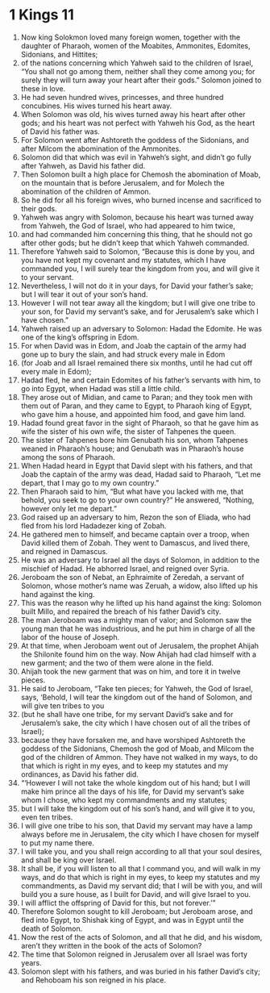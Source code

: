 ﻿
# 1 Kings 11
1. Now king Solokmon loved many foreign women, together with the daughter of Pharaoh, women of the Moabites, Ammonites, Edomites, Sidonians, and Hittites; 
2. of the nations concerning which Yahweh said to the children of Israel, “You shall not go among them, neither shall they come among you; for surely they will turn away your heart after their gods.” Solomon joined to these in love. 
3. He had seven hundred wives, princesses, and three hundred concubines. His wives turned his heart away. 
4. When Solomon was old, his wives turned away his heart after other gods; and his heart was not perfect with Yahweh his God, as the heart of David his father was. 
5. For Solomon went after Ashtoreth the goddess of the Sidonians, and after Milcom the abomination of the Ammonites. 
6. Solomon did that which was evil in Yahweh’s sight, and didn’t go fully after Yahweh, as David his father did. 
7. Then Solomon built a high place for Chemosh the abomination of Moab, on the mountain that is before Jerusalem, and for Molech the abomination of the children of Ammon. 
8. So he did for all his foreign wives, who burned incense and sacrificed to their gods. 
9. Yahweh was angry with Solomon, because his heart was turned away from Yahweh, the God of Israel, who had appeared to him twice, 
10. and had commanded him concerning this thing, that he should not go after other gods; but he didn’t keep that which Yahweh commanded. 
11. Therefore Yahweh said to Solomon, “Because this is done by you, and you have not kept my covenant and my statutes, which I have commanded you, I will surely tear the kingdom from you, and will give it to your servant. 
12. Nevertheless, I will not do it in your days, for David your father’s sake; but I will tear it out of your son’s hand. 
13. However I will not tear away all the kingdom; but I will give one tribe to your son, for David my servant’s sake, and for Jerusalem’s sake which I have chosen.” 
14. Yahweh raised up an adversary to Solomon: Hadad the Edomite. He was one of the king’s offspring in Edom. 
15. For when David was in Edom, and Joab the captain of the army had gone up to bury the slain, and had struck every male in Edom 
16. (for Joab and all Israel remained there six months, until he had cut off every male in Edom); 
17. Hadad fled, he and certain Edomites of his father’s servants with him, to go into Egypt, when Hadad was still a little child. 
18. They arose out of Midian, and came to Paran; and they took men with them out of Paran, and they came to Egypt, to Pharaoh king of Egypt, who gave him a house, and appointed him food, and gave him land. 
19. Hadad found great favor in the sight of Pharaoh, so that he gave him as wife the sister of his own wife, the sister of Tahpenes the queen. 
20. The sister of Tahpenes bore him Genubath his son, whom Tahpenes weaned in Pharaoh’s house; and Genubath was in Pharaoh’s house among the sons of Pharaoh. 
21. When Hadad heard in Egypt that David slept with his fathers, and that Joab the captain of the army was dead, Hadad said to Pharaoh, “Let me depart, that I may go to my own country.” 
22. Then Pharaoh said to him, “But what have you lacked with me, that behold, you seek to go to your own country?” He answered, “Nothing, however only let me depart.” 
23. God raised up an adversary to him, Rezon the son of Eliada, who had fled from his lord Hadadezer king of Zobah. 
24. He gathered men to himself, and became captain over a troop, when David killed them of Zobah. They went to Damascus, and lived there, and reigned in Damascus. 
25. He was an adversary to Israel all the days of Solomon, in addition to the mischief of Hadad. He abhorred Israel, and reigned over Syria. 
26. Jeroboam the son of Nebat, an Ephraimite of Zeredah, a servant of Solomon, whose mother’s name was Zeruah, a widow, also lifted up his hand against the king. 
27. This was the reason why he lifted up his hand against the king: Solomon built Millo, and repaired the breach of his father David’s city. 
28. The man Jeroboam was a mighty man of valor; and Solomon saw the young man that he was industrious, and he put him in charge of all the labor of the house of Joseph. 
29. At that time, when Jeroboam went out of Jerusalem, the prophet Ahijah the Shilonite found him on the way. Now Ahijah had clad himself with a new garment; and the two of them were alone in the field. 
30. Ahijah took the new garment that was on him, and tore it in twelve pieces. 
31. He said to Jeroboam, “Take ten pieces; for Yahweh, the God of Israel, says, ‘Behold, I will tear the kingdom out of the hand of Solomon, and will give ten tribes to you 
32. (but he shall have one tribe, for my servant David’s sake and for Jerusalem’s sake, the city which I have chosen out of all the tribes of Israel); 
33. because they have forsaken me, and have worshiped Ashtoreth the goddess of the Sidonians, Chemosh the god of Moab, and Milcom the god of the children of Ammon. They have not walked in my ways, to do that which is right in my eyes, and to keep my statutes and my ordinances, as David his father did. 
34. “‘However I will not take the whole kingdom out of his hand; but I will make him prince all the days of his life, for David my servant’s sake whom I chose, who kept my commandments and my statutes; 
35. but I will take the kingdom out of his son’s hand, and will give it to you, even ten tribes. 
36. I will give one tribe to his son, that David my servant may have a lamp always before me in Jerusalem, the city which I have chosen for myself to put my name there. 
37. I will take you, and you shall reign according to all that your soul desires, and shall be king over Israel. 
38. It shall be, if you will listen to all that I command you, and will walk in my ways, and do that which is right in my eyes, to keep my statutes and my commandments, as David my servant did; that I will be with you, and will build you a sure house, as I built for David, and will give Israel to you. 
39. I will afflict the offspring of David for this, but not forever.’” 
40. Therefore Solomon sought to kill Jeroboam; but Jeroboam arose, and fled into Egypt, to Shishak king of Egypt, and was in Egypt until the death of Solomon. 
41. Now the rest of the acts of Solomon, and all that he did, and his wisdom, aren’t they written in the book of the acts of Solomon? 
42. The time that Solomon reigned in Jerusalem over all Israel was forty years. 
43. Solomon slept with his fathers, and was buried in his father David’s city; and Rehoboam his son reigned in his place. 

